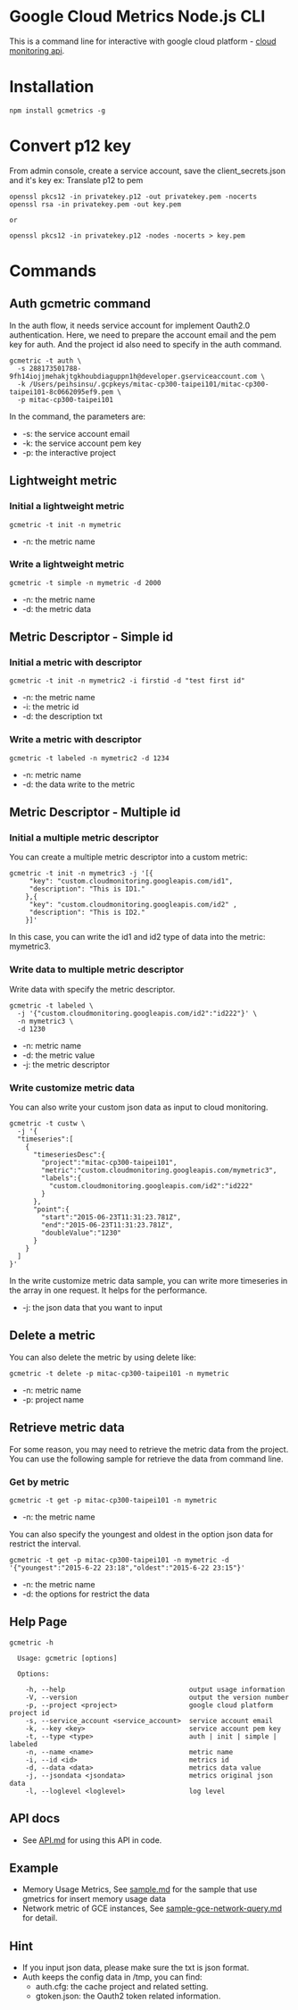 Google Cloud Metrics Node.js CLI
====

This is a command line for interactive with google cloud platform - [cloud monitoring api](https://cloud.google.com/monitoring/docs).

# Installation

```
npm install gcmetrics -g
```

# Convert p12 key

From admin console, create a service account, save the client_secrets.json and it's key ex: Translate p12 to pem

```
openssl pkcs12 -in privatekey.p12 -out privatekey.pem -nocerts
openssl rsa -in privatekey.pem -out key.pem

or

openssl pkcs12 -in privatekey.p12 -nodes -nocerts > key.pem
```

# Commands

## Auth gcmetric command

In the auth flow, it needs service account for implement Oauth2.0 authentication. Here, we need to prepare the account email and the pem key for auth. And the project id also need to specify in the auth command.


```
gcmetric -t auth \
  -s 288173501788-9fh14iojjmehakjtgkhoubdiaguppn1h@developer.gserviceaccount.com \
  -k /Users/peihsinsu/.gcpkeys/mitac-cp300-taipei101/mitac-cp300-taipei101-8c0662095ef9.pem \
  -p mitac-cp300-taipei101
```

In the command, the parameters are:
* -s: the service account email
* -k: the service account pem key
* -p: the interactive project

## Lightweight metric

### Initial a lightweight  metric

```
gcmetric -t init -n mymetric
```

* -n: the metric name

### Write a lightweight metric

```
gcmetric -t simple -n mymetric -d 2000
```

* -n: the metric name
* -d: the metric data

## Metric Descriptor - Simple id

### Initial a metric with descriptor

```
gcmetric -t init -n mymetric2 -i firstid -d "test first id"
```

* -n: the metric name
* -i: the metric id
* -d: the description txt

### Write a metric with descriptor

```
gcmetric -t labeled -n mymetric2 -d 1234
```

* -n: metric name
* -d: the data write to the metric

## Metric Descriptor - Multiple id

### Initial a multiple metric descriptor

You can create a multiple metric descriptor into a custom metric:

```
gcmetric -t init -n mymetric3 -j '[{
     "key": "custom.cloudmonitoring.googleapis.com/id1",
     "description": "This is ID1."
    },{
     "key": "custom.cloudmonitoring.googleapis.com/id2" ,
     "description": "This is ID2."
    }]'
```

In this case, you can write the id1 and id2 type of data into the metric: mymetric3.

### Write data to multiple metric descriptor

Write data with specify the metric descriptor.

```
gcmetric -t labeled \
  -j '{"custom.cloudmonitoring.googleapis.com/id2":"id222"}' \
  -n mymetric3 \
  -d 1230
```

* -n: metric name
* -d: the metric value
* -j: the metric descriptor

### Write customize metric data

You can also write your custom json data as input to cloud monitoring.

```
gcmetric -t custw \
  -j '{
  "timeseries":[
    {
      "timeseriesDesc":{
        "project":"mitac-cp300-taipei101",
        "metric":"custom.cloudmonitoring.googleapis.com/mymetric3",
        "labels":{
          "custom.cloudmonitoring.googleapis.com/id2":"id222"
        }
      },
      "point":{
        "start":"2015-06-23T11:31:23.781Z",
        "end":"2015-06-23T11:31:23.781Z",
        "doubleValue":"1230"
      }
    }
  ]
}'
```

In the write customize metric data sample, you can write more timeseries in the array in one request. It helps for the performance.

* -j: the json data that you want to input

## Delete a metric

You can also delete the metric by using delete like:

```
gcmetric -t delete -p mitac-cp300-taipei101 -n mymetric
```

* -n: metric name
* -p: project name

## Retrieve metric data

For some reason, you may need to retrieve the metric data from the project. You can use the following sample for retrieve the data from command line.

### Get by metric

```
gcmetric -t get -p mitac-cp300-taipei101 -n mymetric
```

* -n: the metric name

You can also specify the youngest and oldest in the option json data for restrict the interval.

```
gcmetric -t get -p mitac-cp300-taipei101 -n mymetric -d '{"youngest":"2015-6-22 23:18","oldest":"2015-6-22 23:15"}'
```

* -n: the metric name
* -d: the options for restrict the data

## Help Page

```
gcmetric -h

  Usage: gcmetric [options]

  Options:

    -h, --help                               output usage information
    -V, --version                            output the version number
    -p, --project <project>                  google cloud platform project id
    -s, --service_account <service_account>  service account email
    -k, --key <key>                          service account pem key
    -t, --type <type>                        auth | init | simple | labeled
    -n, --name <name>                        metric name
    -i, --id <id>                            metrics id
    -d, --data <data>                        metrics data value
    -j, --jsondata <jsondata>                metrics original json data
    -l, --loglevel <loglevel>                log level
```

## API docs

* See [API.md](API.md) for using this API in code.

## Example

* Memory Usage Metrics, See [sample.md](sample.md) for the sample that use gmetrics for insert memory usage data
* Network metric of GCE instances, See [sample-gce-network-query.md](sample-gce-network-query.md) for detail.

## Hint

* If you input json data, please make sure the txt is json format.
* Auth keeps the config data in /tmp, you can find:
  * auth.cfg: the cache project and related setting.
  * gtoken.json: the Oauth2 token related information.
